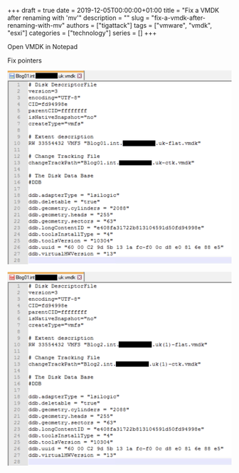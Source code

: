 +++ 
draft = true
date = 2019-12-05T00:00:00+01:00
title = "Fix a VMDK after renaming with 'mv'"
description = ""
slug = "fix-a-vmdk-after-renaming-with-mv"
authors = ["tigattack"]
tags = ["vmware", "vmdk", "esxi"]
categories = ["technology"]
series = []
+++

Open VMDK in Notepad

Fix pointers

![image](image.png)

![image-1](image-1.png)

